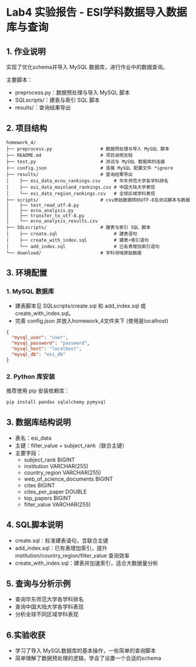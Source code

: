 # Lab4 实验报告 - ESI学科数据导入数据库与查询

## 1. 作业说明
实现了优化schema并导入 MySQL 数据库，进行作业中的数据查询。

主要脚本：
- preprocess.py：数据预处理与导入 MySQL 脚本
- SQLscripts/：建表与索引 SQL 脚本
- results/：查询结果导出

## 2. 项目结构

```
homework_4/
├── preprocess.py                  # 数据预处理与导入 MySQL 脚本
├── README.md                      # 项目说明文档
├── test.py                        # 测试与 MySQL 数据库的连接
├── config.json                    # 连接 MySQL 配置文件 *ignore
├── results/                       # 查询结果导出
│    ├── esi_data_ecnu_rankings.csv     # 华东师范大学各学科排名
│    ├── esi_data_mainland_rankings.csv # 中国大陆大学表现
│    └── esi_data_region_rankings.csv   # 全球区域学科表现
├── scripts/                       # csv原始数据转码UTF-8及测试脚本与数据
│    ├── test_read_utf-8.py   
│    ├── ecnu_analysis.py
│    ├── transfer_to_utf-8.py
│    └── ecnu_analysis_results.csv
├── SQLscripts/                    # 建表与索引 SQL 脚本
│    ├── create.sql                     # 建表语句
│    ├── create_with_index.sql          # 建表+索引语句
│    └── add_index.sql                  # 已有表增加索引语句
└── download/                      # 学科领域原始数据
```

## 3. 环境配置

### 1. MySQL 数据库
- 建表脚本见 SQLscripts/create.sql 和 add_index.sql 或 create_with_index.sql。
- 完善 config.json 并放入homework_4文件夹下 (使用是localhost)
```json
{
  "mysql_user": "user",
  "mysql_password": "password",
  "mysql_host": "localhost",
  "mysql_db": "esi_db"
}
```

### 2. Python 库安装
推荐使用 pip 安装依赖库：
```bash
pip install pandas sqlalchemy pymysql
```

## 3. 数据库结构说明

- 表名：esi_data
- 主键：filter_value + subject_rank（联合主键）
- 主要字段：
  - subject_rank BIGINT
  - institution VARCHAR(255)
  - country_region VARCHAR(255)
  - web_of_science_documents BIGINT
  - cites BIGINT
  - cites_per_paper DOUBLE
  - top_papers BIGINT
  - filter_value VARCHAR(255)

## 4. SQL脚本说明
- create.sql：标准建表语句，含联合主键
- add_index.sql：已有表增加索引，提升 institution/country_region/filter_value 查询效率
- create_with_index.sql：建表并加速索引，适合大数据量分析

## 5. 查询与分析示例
- 查询华东师范大学各学科排名
- 查询中国大陆大学各学科表现
- 分析全球不同区域学科表现

## 6.实验收获
- 学习了导入 MySQL数据库的基本操作，一些简单的查询脚本
- 简单理解了数据预处理的逻辑，学会了设置一个合适的schema
